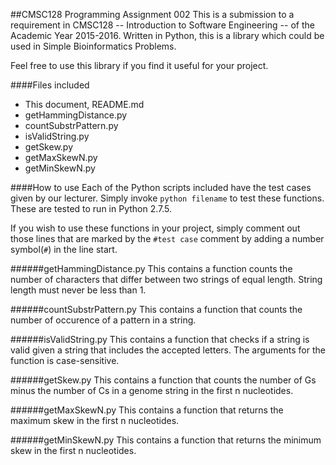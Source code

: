 ##CMSC128 Programming Assignment 002
This is a submission to a requirement in CMSC128 -- Introduction to Software Engineering -- of the Academic Year 2015-2016. Written in Python, this is a library which could be used in Simple Bioinformatics Problems. 

Feel free to use this library if you find it useful for your project.

####Files included
* This document, README.md
* getHammingDistance.py
* countSubstrPattern.py
* isValidString.py
* getSkew.py
* getMaxSkewN.py
* getMinSkewN.py

####How to use
Each of the Python scripts included have the test cases given by our lecturer. Simply invoke `python filename` to test these functions. These are tested to run in Python 2.7.5.

If you wish to use these functions in your project, simply comment out those lines that are marked by the `#test case` comment by adding a number symbol(`#`) in the line start.

######getHammingDistance.py
This contains a function counts the number of characters that differ between two strings of equal length. String length must never be less than 1.

######countSubstrPattern.py
This contains a function that counts the number of occurence of a pattern in a string.

######isValidString.py
This contains a function that checks if a string is valid given a string that includes the accepted letters. The arguments for the function is case-sensitive.

######getSkew.py
This contains a function that counts the number of Gs minus the number of Cs in a genome string in the first n nucleotides.

######getMaxSkewN.py
This contains a function that returns the maximum skew in the first n nucleotides.

######getMinSkewN.py
This contains a function that returns the minimum skew in the first n nucleotides.
